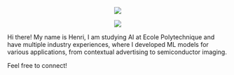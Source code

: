 <p align="center">
  <img src="https://capsule-render.vercel.app/api?text=Welcome!&animation=fadeIn&type=waving&color=gradient&height=100"/>
</p>

<p align="center">
  <a href="https://skillicons.dev">
    <img src="https://skillicons.dev/icons?i=python,pytorch,matlab,go,ruby,git,kubernetes,ts,docker,obsidian" />
  </a>
</p>

Hi there! My name is Henri, I am studying AI at Ecole Polytechnique and have multiple industry experiences, where I developed ML models for various applications, from contextual advertising to semiconductor imaging. 

Feel free to connect!
